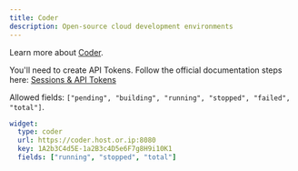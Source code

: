 ```yaml
---
title: Coder
description: Open-source cloud development environments
---
```


Learn more about [Coder](https://github.com/coder/coder).

You'll need to create API Tokens. Follow the official documentation steps here: [Sessions & API Tokens](https://coder.com/docs/admin/users/sessions-tokens)

Allowed fields: `["pending", "building", "running", "stopped", "failed", "total"]`.

```yaml
widget:
  type: coder
  url: https://coder.host.or.ip:8080
  key: 1A2b3C4d5E-1a2B3c4D5e6F7g8H9i10K1
  fields: ["running", "stopped", "total"]
```
